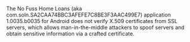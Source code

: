 The No Fuss Home Loans (aka com.soln.SA2CAA74BBC3AFEFE7C8BE3F3AAC499E7) application 1.0035.b0035 for Android does not verify X.509 certificates from SSL servers, which allows man-in-the-middle attackers to spoof servers and obtain sensitive information via a crafted certificate.